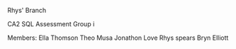 Rhys' Branch

CA2 SQL Assessment
Group i

Members:
Ella Thomson
Theo Musa
Jonathon Love
Rhys spears
Bryn Elliott
